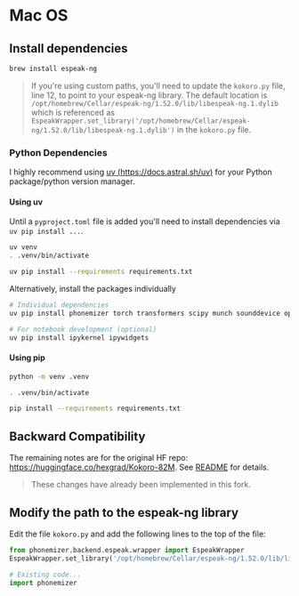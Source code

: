 # Mac OS

## Install dependencies

```bash
brew install espeak-ng
```

> If you're using custom paths, you'll need to update the `kokoro.py` file, line 12, to point to your espeak-ng library. The default location is `/opt/homebrew/Cellar/espeak-ng/1.52.0/lib/libespeak-ng.1.dylib` which is referenced as `EspeakWrapper.set_library('/opt/homebrew/Cellar/espeak-ng/1.52.0/lib/libespeak-ng.1.dylib')` in the `kokoro.py` file.

### Python Dependencies

I highly recommend using [uv (https://docs.astral.sh/uv)](https://docs.astral.sh/uv/) for your Python package/python version manager.

#### **Using uv**

Until a `pyproject.toml` file is added you'll need to install dependencies via `uv pip install ...`.

```bash
uv venv
. .venv/bin/activate

uv pip install --requirements requirements.txt
```

Alternatively, install the packages individually

```bash
# Individual dependencies
uv pip install phonemizer torch transformers scipy munch sounddevice opuslib pydub

# For notebook development (optional)
uv pip install ipykernel ipywidgets

```

#### **Using pip**

```bash
python -m venv .venv

. .venv/bin/activate

pip install --requirements requirements.txt
```

## Backward Compatibility

The remaining notes are for the original HF repo: https://huggingface.co/hexgrad/Kokoro-82M. See [README](https://huggingface.co/hexgrad/Kokoro-82M/blob/main/README.md) for details.

> These changes have already been implemented in this fork.

## Modify the path to the espeak-ng library

Edit the file `kokoro.py` and add the following lines to the top of the file:

```python
from phonemizer.backend.espeak.wrapper import EspeakWrapper
EspeakWrapper.set_library('/opt/homebrew/Cellar/espeak-ng/1.52.0/lib/libespeak-ng.1.dylib')

# Existing code...
import phonemizer
```
